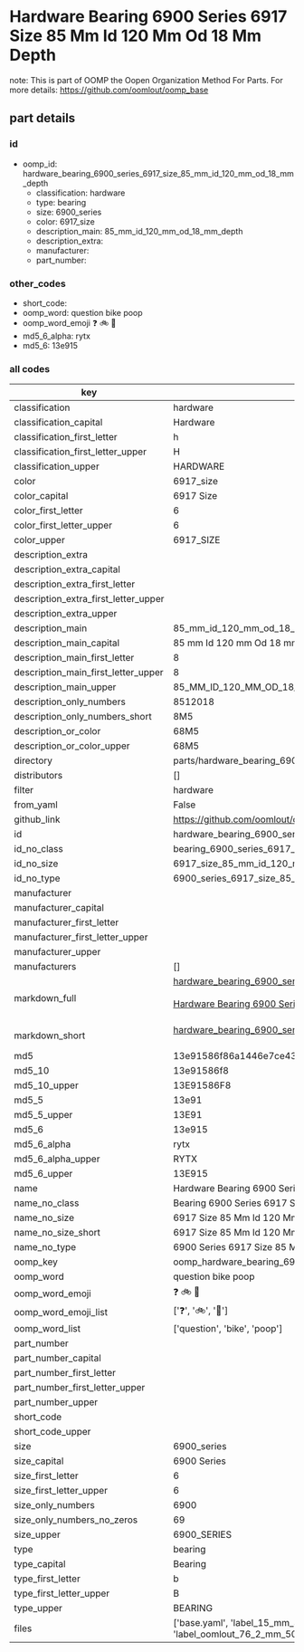 # Hardware Bearing 6900 Series 6917 Size 85 Mm Id 120 Mm Od 18 Mm Depth  

note: This is part of OOMP the Oopen Organization Method For Parts. For more details: https://github.com/oomlout/oomp_base

##  part details





### id
* oomp_id: hardware_bearing_6900_series_6917_size_85_mm_id_120_mm_od_18_mm_depth
  * classification: hardware
  * type: bearing
  * size: 6900_series
  * color: 6917_size
  * description_main: 85_mm_id_120_mm_od_18_mm_depth
  * description_extra: 
  * manufacturer: 
  * part_number: 

### other_codes
* short_code: 
* oomp_word: question bike poop
* oomp_word_emoji :question: :bike: :poop:
* md5_6_alpha: rytx
* md5_6: 13e915

### all codes 
| key | value |  
| --- | --- |  
| classification | hardware |  
| classification_capital | Hardware |  
| classification_first_letter | h |  
| classification_first_letter_upper | H |  
| classification_upper | HARDWARE |  
| color | 6917_size |  
| color_capital | 6917 Size |  
| color_first_letter | 6 |  
| color_first_letter_upper | 6 |  
| color_upper | 6917_SIZE |  
| description_extra |  |  
| description_extra_capital |  |  
| description_extra_first_letter |  |  
| description_extra_first_letter_upper |  |  
| description_extra_upper |  |  
| description_main | 85_mm_id_120_mm_od_18_mm_depth |  
| description_main_capital | 85 mm Id 120 mm Od 18 mm Depth |  
| description_main_first_letter | 8 |  
| description_main_first_letter_upper | 8 |  
| description_main_upper | 85_MM_ID_120_MM_OD_18_MM_DEPTH |  
| description_only_numbers | 8512018 |  
| description_only_numbers_short | 8M5 |  
| description_or_color | 68M5 |  
| description_or_color_upper | 68M5 |  
| directory | parts/hardware_bearing_6900_series_6917_size_85_mm_id_120_mm_od_18_mm_depth |  
| distributors | [] |  
| filter | hardware |  
| from_yaml | False |  
| github_link | https://github.com/oomlout/oomlout_oomp_part_src/tree/main/parts/hardware_bearing_6900_series_6917_size_85_mm_id_120_mm_od_18_mm_depth/working |  
| id | hardware_bearing_6900_series_6917_size_85_mm_id_120_mm_od_18_mm_depth |  
| id_no_class | bearing_6900_series_6917_size_85_mm_id_120_mm_od_18_mm_depth |  
| id_no_size | 6917_size_85_mm_id_120_mm_od_18_mm_depth |  
| id_no_type | 6900_series_6917_size_85_mm_id_120_mm_od_18_mm_depth |  
| manufacturer |  |  
| manufacturer_capital |  |  
| manufacturer_first_letter |  |  
| manufacturer_first_letter_upper |  |  
| manufacturer_upper |  |  
| manufacturers | [] |  
| markdown_full | [hardware_bearing_6900_series_6917_size_85_mm_id_120_mm_od_18_mm_depth](https://github.com/oomlout/oomlout_oomp_part_src/tree/main/parts/hardware_bearing_6900_series_6917_size_85_mm_id_120_mm_od_18_mm_depth/working)<br>[](https://github.com/oomlout/oomlout_oomp_part_src/tree/main/parts/hardware_bearing_6900_series_6917_size_85_mm_id_120_mm_od_18_mm_depth/working)<br>[Hardware Bearing 6900 Series 6917 Size 85 Mm Id 120 Mm Od 18 Mm Depth](https://github.com/oomlout/oomlout_oomp_part_src/tree/main/parts/hardware_bearing_6900_series_6917_size_85_mm_id_120_mm_od_18_mm_depth/working)<br><br> |  
| markdown_short | [hardware_bearing_6900_series_6917_size_85_mm_id_120_mm_od_18_mm_depth](https://github.com/oomlout/oomlout_oomp_part_src/tree/main/parts/hardware_bearing_6900_series_6917_size_85_mm_id_120_mm_od_18_mm_depth/working)<br><br> |  
| md5 | 13e91586f86a1446e7ce4328dd8b5652 |  
| md5_10 | 13e91586f8 |  
| md5_10_upper | 13E91586F8 |  
| md5_5 | 13e91 |  
| md5_5_upper | 13E91 |  
| md5_6 | 13e915 |  
| md5_6_alpha | rytx |  
| md5_6_alpha_upper | RYTX |  
| md5_6_upper | 13E915 |  
| name | Hardware Bearing 6900 Series 6917 Size 85 Mm Id 120 Mm Od 18 Mm Depth |  
| name_no_class | Bearing 6900 Series 6917 Size 85 Mm Id 120 Mm Od 18 Mm Depth |  
| name_no_size | 6917 Size 85 Mm Id 120 Mm Od 18 Mm Depth |  
| name_no_size_short | 6917 Size 85 Mm Id 120 Mm Od 18 Mm Depth |  
| name_no_type | 6900 Series 6917 Size 85 Mm Id 120 Mm Od 18 Mm Depth |  
| oomp_key | oomp_hardware_bearing_6900_series_6917_size_85_mm_id_120_mm_od_18_mm_depth |  
| oomp_word | question bike poop |  
| oomp_word_emoji | :question: :bike: :poop: |  
| oomp_word_emoji_list | [':question:', ':bike:', ':poop:'] |  
| oomp_word_list | ['question', 'bike', 'poop'] |  
| part_number |  |  
| part_number_capital |  |  
| part_number_first_letter |  |  
| part_number_first_letter_upper |  |  
| part_number_upper |  |  
| short_code |  |  
| short_code_upper |  |  
| size | 6900_series |  
| size_capital | 6900 Series |  
| size_first_letter | 6 |  
| size_first_letter_upper | 6 |  
| size_only_numbers | 6900 |  
| size_only_numbers_no_zeros | 69 |  
| size_upper | 6900_SERIES |  
| type | bearing |  
| type_capital | Bearing |  
| type_first_letter | b |  
| type_first_letter_upper | B |  
| type_upper | BEARING |  
| files | ['base.yaml', 'label_15_mm_30_mm.pdf', 'label_15_mm_30_mm.svg', 'label_76_2_mm_50_8_mm.pdf', 'label_76_2_mm_50_8_mm.svg', 'label_oomlout_76_2_mm_50_8_mm.pdf', 'label_oomlout_76_2_mm_50_8_mm.svg', 'readme.md', 'working.json', 'working.yaml'] |  
